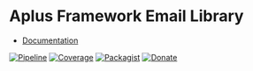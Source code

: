 # Aplus Framework Email Library

- [Documentation](https://docs.aplus-framework.com/guides/libraries/email/)

[![Pipeline](https://gitlab.com/aplus-framework/libraries/email/badges/master/pipeline.svg)](https://gitlab.com/aplus-framework/libraries/email/-/pipelines?scope=branches)
[![Coverage](https://gitlab.com/aplus-framework/libraries/email/badges/master/coverage.svg?job=test:php)](https://aplus-framework.gitlab.io/libraries/email/coverage/)
[![Packagist](https://img.shields.io/packagist/v/aplus/email)](https://packagist.org/packages/aplus/email)
[![Donate](https://img.shields.io/badge/open%20source-donate-orange)](https://www.paypal.com/donate/?hosted_button_id=NGBNW5PY4VSJ4)
